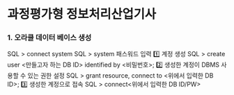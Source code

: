 # 과정평가형 정보처리산업기사 
### 1. 오라클 데이터 베이스 생성
SQL > connect system
SQL > system 패스워드 입력
1️⃣ 계정 생성
SQL > create user <만들고자 하는 DB ID> identified by <비밀번호>;
2️⃣ 생성한 계정이 DBMS 사용할 수 있는 권한 설정
SQL > grant resource, connect to <위에서 입력한 DB ID>;
3️⃣ 생성한 계정으로 접속
SQL > connect<위에서 입력한 DB ID/PW>
